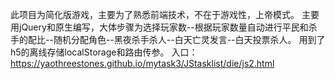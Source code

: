 此项目为简化版游戏，主要为了熟悉前端技术，不在于游戏性，上帝模式。
主要用jQuery和原生编写，大体步骤为选择玩家数--根据玩家数量自动进行平民和杀手的配比--随机分配角色--黑夜杀手杀人--白天亡灵发言--白天投票杀人。
用到了h5的离线存储localStorage和路由传参。
入口：https://yaothreestones.github.io/mytask3/JStasklist/die/js2.html
